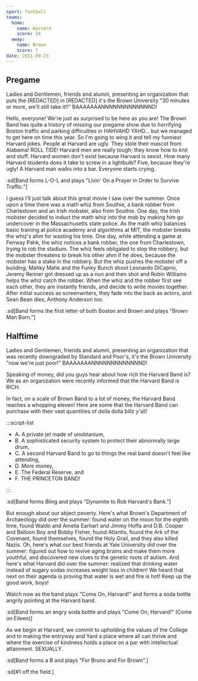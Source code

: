 ```yaml
---
sport: football
teams:
  home:
    name: Harvard
    score: 24
  away:
    name: Brown
    score: 7
date: 2011-09-23
---
```


## Pregame

Ladies and Gentlemen, friends and alumni, presenting an organization that puts the [REDACTED] in [REDACTED] it's the Brown University "30 minutes or more, we'll still take it!!" BAAAAAAANNNNNNNNNNNNND!

Hello, everyone! We're just as surprised to be here as you are! The Brown Band has quite a history of missing our pregame show due to horrifying Boston traffic and parking difficulties in HAHVAHD YAHD... but we managed to get here on time this year. So I'm going to wing it and tell my funniest Harvard jokes. People at Harvard are ugly. They stole their mascot from Alabama! ROLL TIDE! Harvard men are really tough; they know how to knit and stuff. Harvard women don't exist because Harvard is sexist. How many Harvard students does it take to screw in a lightbulb? Five, because they're ugly! A Harvard man walks into a bar. Everyone starts crying.

:sd[Band forms L-O-L and plays "Livin' On a Prayer in Order to Survive Traffic."]

I guess I'll just talk about this great movie I saw over the summer. Once upon a time there was a math whiz from Southie, a bank robber from Charlestown and an Irish mobster, also from Southie. One day, the Irish mobster decided to induct the math whiz into the mob by making him go undercover in the Massachusetts state police. As the math whiz balances basic training at police academy and algorithms at MIT, the mobster breaks the whiz's ahm for wasting his time. One day, while attending a game at Fenway Pahk, the whiz notices a bank robber, the one from Charlestown, trying to rob the stadium. The whiz feels obligated to stop the robbery, but the mobster threatens to break his other ahm if he does, because the mobster has a stake in the robbery. But the whiz pushes the mobster off a building, Mahky Mahk and the Funky Bunch shoot Leonardo DiCaprio, Jeremy Renner got dressed up as a nun and then shot and Robin Williams helps the whiz catch the robber. When the whiz and the robber first see each other, they are instantly friends, and decide to write movies together. After initial success as screenwriters, they fade into the back as actors, and Sean Bean dies, Anthony Anderson too.

:sd[Band forms the first letter of both Boston and Brown and plays "Brown Man Born."]

## Halftime

Ladies and Gentlemen, friends and alumni, presenting an organization that was recently downgraded by Standard and Poor's, it's the Brown University "now we're just poor!" BAAAAAAANNNNNNNNNNNNND!

Speaking of money, did you guys hear about how rich the Harvard Band is? We as an organization were recently informed that the Harvard Band is RICH.

In fact, on a scale of Brown Band to a lot of money, the Harvard Band reaches a whopping eleven! Here are some that the Harvard Band can purchase with their vast quantities of dolla dolla billz y'all!

:::script-list

- A. A private jet made of unobtanium,
- B. A sophisticated security system to protect their abnormally large drum,
- C. A second Harvard Band to go to things the real band doesn't feel like attending,
- D. More money,
- E. The Federal Reserve, and
- F. THE PRINCETON BAND!

:::

:sd[Band forms Bling and plays "Dynamite to Rob Harvard's Bank."]

But enough about our abject poverty. Here's what Brown's Department of Archaeology did over the summer: found water on the moon for the eighth time, found Waldo and Amelia Earhart and Jimmy Hoffa and D.B. Cooper and Balloon Boy and Bobby Fisher, found Atlantis, found the Ark of the Covenant, found themselves, found the Holy Grail, and they also killed Nazis. Oh, here's what our best friends at Yale University did over the summer: figured out how to revive aging brains and make them more youthful, and discovered new clues to the genetic roots of autism. And here's what Harvard did over the summer: realized that drinking water instead of sugary sodas increases weight loss in children! We heard that next on their agenda is proving that water is wet and fire is hot! Keep up the good work, boys!

Watch now as the band plays "Come On, Harvard!" and forms a soda bottle angrily pointing at the Harvard band.

:sd[Band forms an angry soda bottle and plays "Come On, Harvard!" (Come on Eileen)]

As we begin at Harvard, we commit to upholding the values of the College and to making the entryway and Yard a place where all can thrive and where the exercise of kindness holds a place on a par with intellectual attainment. SEXUALLY.

:sd[Band forms a B and plays "For Bruno and For Brown".]

:sd[#1 off the field.]
